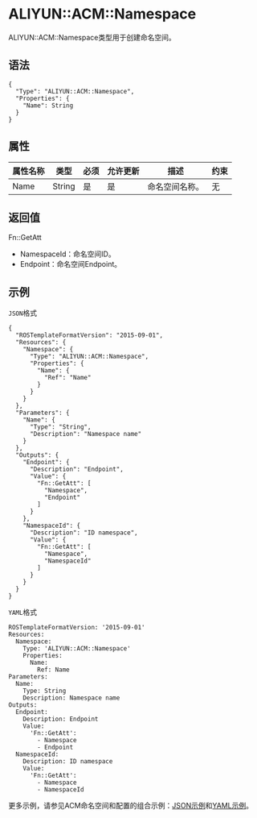# ALIYUN::ACM::Namespace

ALIYUN::ACM::Namespace类型用于创建命名空间。

## 语法

```
{
  "Type": "ALIYUN::ACM::Namespace",
  "Properties": {
    "Name": String
  }
}
```

## 属性

|属性名称|类型|必须|允许更新|描述|约束|
|----|--|--|----|--|--|
|Name|String|是|是|命名空间名称。|无|

## 返回值

Fn::GetAtt

-   NamespaceId：命名空间ID。
-   Endpoint：命名空间Endpoint。

## 示例

`JSON`格式

```
{
  "ROSTemplateFormatVersion": "2015-09-01",
  "Resources": {
    "Namespace": {
      "Type": "ALIYUN::ACM::Namespace",
      "Properties": {
        "Name": {
          "Ref": "Name"
        }
      }
    }
  },
  "Parameters": {
    "Name": {
      "Type": "String",
      "Description": "Namespace name"
    }
  },
  "Outputs": {
    "Endpoint": {
      "Description": "Endpoint",
      "Value": {
        "Fn::GetAtt": [
          "Namespace",
          "Endpoint"
        ]
      }
    },
    "NamespaceId": {
      "Description": "ID namespace",
      "Value": {
        "Fn::GetAtt": [
          "Namespace",
          "NamespaceId"
        ]
      }
    }
  }
}
```

`YAML`格式

```
ROSTemplateFormatVersion: '2015-09-01'
Resources:
  Namespace:
    Type: 'ALIYUN::ACM::Namespace'
    Properties:
      Name:
        Ref: Name
Parameters:
  Name:
    Type: String
    Description: Namespace name
Outputs:
  Endpoint:
    Description: Endpoint
    Value:
      'Fn::GetAtt':
        - Namespace
        - Endpoint
  NamespaceId:
    Description: ID namespace
    Value:
      'Fn::GetAtt':
        - Namespace
        - NamespaceId
```

更多示例，请参见ACM命名空间和配置的组合示例：[JSON示例](https://github.com/aliyun/ros-templates/blob/master/ResourceTemplates/ACM/JSON/Configuration.json)和[YAML示例](https://github.com/aliyun/ros-templates/blob/master/ResourceTemplates/ACM/YAML/Configuration.yml)。

